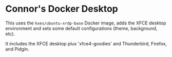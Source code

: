 # Connor's Docker Desktop

This uses the `kxes/ubuntu-xrdp-base` Docker image, adds the XFCE desktop environment and sets some default configurations (theme, background, etc).

It includes the XFCE desktop plus 'xfce4-goodies' and Thunderbird, Firefox, and Pidgin.
